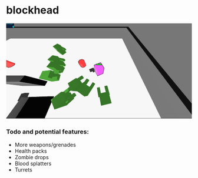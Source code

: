 # blockhead

![Screenshot 0](https://github.com/ryanrossiter/blockhead/blob/master/screenshots/0.png?raw=true)

### Todo and potential features:
 - More weapons/grenades
 - Health packs
 - Zombie drops
 - Blood splatters
 - Turrets
